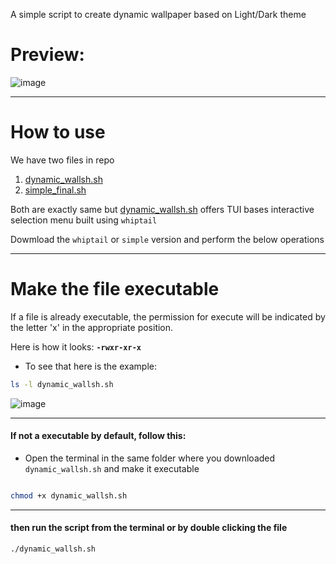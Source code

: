 A simple script to create dynamic wallpaper based on Light/Dark theme

# Preview:

![image](https://github.com/Sanjay0302/dynamic_wall.sh/assets/90672297/188759c7-47b5-49a2-ab10-347b9c4a03dc)

---

# How to use  

We have two files in repo

1. [dynamic_wallsh.sh](https://github.com/Sanjay0302/dynamic_wall.sh/blob/master/dynamic_wallsh.sh)
2. [simple_final.sh](https://github.com/Sanjay0302/dynamic_wall.sh/blob/master/simple_final.sh)

Both are exactly same but [dynamic_wallsh.sh](https://github.com/Sanjay0302/dynamic_wall.sh/blob/master/dynamic_wallsh.sh) offers TUI bases interactive selection menu built using `whiptail`

Dowmload the `whiptail` or `simple` version and perform the below operations

---

# Make the  file executable
If a file is already executable, the permission for execute will be indicated by the letter 'x' in the appropriate position.

Here is how it looks:
**`-rwxr-xr-x`**
* To see that here is the example:
```bash
ls -l dynamic_wallsh.sh
```

![image](https://github.com/Sanjay0302/dynamic_wall.sh/assets/90672297/7dc0ee17-bff2-4100-acf7-6c45781762a6)

---

#### If not a executable by default, follow this: 

* Open the terminal in the same folder where you downloaded `dynamic_wallsh.sh` and make it executable 
```bash

chmod +x dynamic_wallsh.sh

```
---

#### then run the script from the terminal or by double clicking the file 
```
./dynamic_wallsh.sh
```

